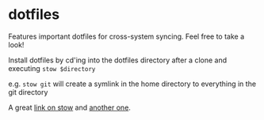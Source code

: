 dotfiles
========
Features important dotfiles for cross-system syncing. Feel free to take a look! 

Install dotfiles by cd'ing into the dotfiles directory after a clone and executing `stow $directory`

e.g. `stow git` will create a symlink in the home directory to everything in the git directory

A great [link on stow](http://brandon.invergo.net/news/2012-05-26-using-gnu-stow-to-manage-your-dotfiles.html) and [another one](https://alexpearce.me/2016/02/managing-dotfiles-with-stow/).

